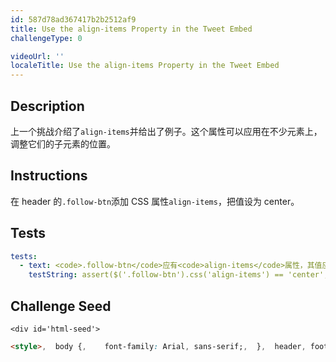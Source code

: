 ```yaml
---
id: 587d78ad367417b2b2512af9
title: Use the align-items Property in the Tweet Embed
challengeType: 0

videoUrl: ''
localeTitle: Use the align-items Property in the Tweet Embed
---
```


## Description
<section id='description'>
上一个挑战介绍了<code>align-items</code>并给出了例子。这个属性可以应用在不少元素上，调整它们的子元素的位置。
</section>

## Instructions
<section id='instructions'>
在 header 的<code>.follow-btn</code>添加 CSS 属性<code>align-items</code>，把值设为 center。
</section>

## Tests
<section id='tests'>

```yml
tests:
  - text: <code>.follow-btn</code>应有<code>align-items</code>属性，其值应为 center.
    testString: assert($('.follow-btn').css('align-items') == 'center', '<code>.follow-btn</code>应有<code>align-items</code>属性，其值应为 center.');

```

</section>

## Challenge Seed
<section id='challengeSeed'>

    <div id='html-seed'>
```html
<style>,  body {,    font-family: Arial, sans-serif;,  },  header, footer {,    display: flex;,    flex-direction: row;,  },  header .profile-thumbnail {,    width: 50px;,    height: 50px;,    border-radius: 4px;,  },  header .profile-name {,    display: flex;,    flex-direction: column;,    justify-content: center;,    margin-left: 10px;,  },  header .follow-btn {,    display: flex;,    ,    margin: 0 0 0 auto;,  },  header .follow-btn button {,    border: 0;,    border-radius: 3px;,    padding: 5px;,  },  header h3, header h4 {,    display: flex;,    ,    margin: 0;,  },  #inner p {,    margin-bottom: 10px;,    font-size: 20px;,  },  #inner hr {,    margin: 20px 0;,    border-style: solid;,    opacity: 0.1;,  },  footer .stats {,    display: flex;,    font-size: 15px;,  },  footer .stats strong {,    font-size: 18px;,  },  footer .stats .likes {,    margin-left: 10px;,  },  footer .cta {,    margin-left: auto;,  },  footer .cta button {,    border: 0;,    background: transparent;,  },</style>,<header>,  <img src="https://pbs.twimg.com/profile_images/378800000147359764/54dc9a5c34e912f34db8662d53d16a39_400x400.png" alt="Quincy Larson's profile picture" class="profile-thumbnail">,  <div class="profile-name">,    <h3>Quincy Larson</h3>,    <h4>@ossia</h4>,  </div>,  <div class="follow-btn">,    <button>Follow</button>,  </div>,</header>,<div id="inner">,  <p>I meet so many people who are in search of that one trick that will help them work smart. Even if you work smart, you still have to work hard.</p>,  <span class="date">1:32 PM - 12 Jan 2018</span>,  <hr>,</div>,<footer>,  <div class="stats">,    <div class="Retweets">,      <strong>107</strong> Retweets,    </div>,    <div class="likes">,      <strong>431</strong> Likes,    </div>,  </div>,  <div class="cta">,    <button class="share-btn">Share</button>,    <button class="retweet-btn">Retweet</button>,    <button class="like-btn">Like</button>,  </div>,</footer>
```





</div>





</section>

              